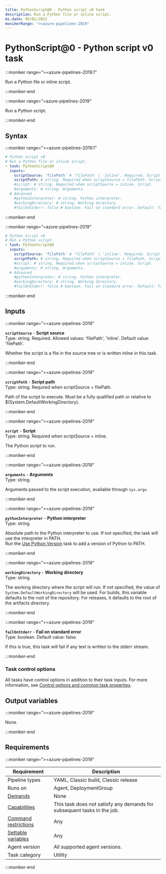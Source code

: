 ```yaml
---
title: PythonScript@0 - Python script v0 task
description: Run a Python file or inline script.
ms.date: 09/01/2022
monikerRange: ">=azure-pipelines-2019"
---
```


# PythonScript@0 - Python script v0 task

<!-- :::description::: -->
:::moniker range=">=azure-pipelines-2019.1"

<!-- :::editable-content name="description"::: -->
Run a Python file or inline script.
<!-- :::editable-content-end::: -->

:::moniker-end

:::moniker range="=azure-pipelines-2019"

<!-- :::editable-content name="description"::: -->
Run a Python script.
<!-- :::editable-content-end::: -->

:::moniker-end
<!-- :::description-end::: -->

<!-- :::syntax::: -->
## Syntax

:::moniker range=">=azure-pipelines-2019.1"

```yaml
# Python script v0
# Run a Python file or inline script.
- task: PythonScript@0
  inputs:
    scriptSource: 'filePath' # 'filePath' | 'inline'. Required. Script source. Default: 'filePath'.
    scriptPath: # string. Required when scriptSource = filePath. Script path. 
    #script: # string. Required when scriptSource = inline. Script. 
    #arguments: # string. Arguments. 
  # Advanced
    #pythonInterpreter: # string. Python interpreter. 
    #workingDirectory: # string. Working directory. 
    #failOnStderr: false # boolean. Fail on standard error. Default: false.
```

:::moniker-end

:::moniker range="=azure-pipelines-2019"

```yaml
# Python Script v0
# Run a Python script.
- task: PythonScript@0
  inputs:
    scriptSource: 'filePath' # 'filePath' | 'inline'. Required. Script source. Default: 'filePath'.
    scriptPath: # string. Required when scriptSource = filePath. Script path. 
    #script: # string. Required when scriptSource = inline. Script. 
    #arguments: # string. Arguments. 
  # Advanced
    #pythonInterpreter: # string. Python interpreter. 
    #workingDirectory: # string. Working directory. 
    #failOnStderr: false # boolean. Fail on standard error. Default: false.
```

:::moniker-end
<!-- :::syntax-end::: -->

<!-- :::inputs::: -->
## Inputs

<!-- :::item name="scriptSource"::: -->
:::moniker range=">=azure-pipelines-2019"

**`scriptSource`** - **Script source**<br>
Type: string. Required. Allowed values: 'filePath', 'inline'. Default value: 'filePath'.<br>
<!-- :::editable-content name="helpMarkDown"::: -->
Whether the script is a file in the source tree or is written inline in this task.
<!-- :::editable-content-end::: -->

:::moniker-end
<!-- :::item-end::: -->
<!-- :::item name="scriptPath"::: -->
:::moniker range=">=azure-pipelines-2019"

**`scriptPath`** - **Script path**<br>
Type: string. Required when scriptSource = filePath.<br>
<!-- :::editable-content name="helpMarkDown"::: -->
Path of the script to execute. Must be a fully qualified path or relative to $(System.DefaultWorkingDirectory).
<!-- :::editable-content-end::: -->

:::moniker-end
<!-- :::item-end::: -->
<!-- :::item name="script"::: -->
:::moniker range=">=azure-pipelines-2019"

**`script`** - **Script**<br>
Type: string. Required when scriptSource = inline.<br>
<!-- :::editable-content name="helpMarkDown"::: -->
The Python script to run.
<!-- :::editable-content-end::: -->

:::moniker-end
<!-- :::item-end::: -->
<!-- :::item name="arguments"::: -->
:::moniker range=">=azure-pipelines-2019"

**`arguments`** - **Arguments**<br>
Type: string.<br>
<!-- :::editable-content name="helpMarkDown"::: -->
Arguments passed to the script execution, available through `sys.argv`.
<!-- :::editable-content-end::: -->

:::moniker-end
<!-- :::item-end::: -->
<!-- :::item name="pythonInterpreter"::: -->
:::moniker range=">=azure-pipelines-2019"

**`pythonInterpreter`** - **Python interpreter**<br>
Type: string.<br>
<!-- :::editable-content name="helpMarkDown"::: -->
Absolute path to the Python interpreter to use. If not specified, the task will use the interpreter in PATH.<br /> Run the [Use Python Version](https://go.microsoft.com/fwlink/?linkid=871498) task to add a version of Python to PATH.
<!-- :::editable-content-end::: -->

:::moniker-end
<!-- :::item-end::: -->
<!-- :::item name="workingDirectory"::: -->
:::moniker range=">=azure-pipelines-2019"

**`workingDirectory`** - **Working directory**<br>
Type: string.<br>
<!-- :::editable-content name="helpMarkDown"::: -->
The working directory where the script will run. If not specified, the value of `System.DefaultWorkingDirectory` will be used. For builds, this variable defaults to the root of the repository. For releases, it defaults to the root of the artifacts directory.
<!-- :::editable-content-end::: -->

:::moniker-end
<!-- :::item-end::: -->
<!-- :::item name="failOnStderr"::: -->
:::moniker range=">=azure-pipelines-2019"

**`failOnStderr`** - **Fail on standard error**<br>
Type: boolean. Default value: false.<br>
<!-- :::editable-content name="helpMarkDown"::: -->
If this is true, this task will fail if any text is written to the stderr stream.
<!-- :::editable-content-end::: -->

:::moniker-end
<!-- :::item-end::: -->

### Task control options

All tasks have control options in addition to their task inputs. For more information, see [Control options and common task properties](/azure/devops/pipelines/yaml-schema/steps-task#common-task-properties).
<!-- :::inputs-end::: -->

<!-- :::outputVariables::: -->
## Output variables

:::moniker range=">=azure-pipelines-2019"

None.

:::moniker-end
<!-- :::outputVariables-end::: -->

<!-- :::remarks::: -->
<!-- :::editable-content name="remarks"::: -->
<!-- :::editable-content-end::: -->
<!-- :::remarks-end::: -->

<!-- :::examples::: -->
<!-- :::editable-content name="examples"::: -->
<!-- :::editable-content-end::: -->
<!-- :::examples-end::: -->

<!-- :::properties::: -->
## Requirements

:::moniker range=">=azure-pipelines-2019"

| Requirement | Description |
|-------------|-------------|
| Pipeline types | YAML, Classic build, Classic release |
| Runs on | Agent, DeploymentGroup |
| [Demands](/azure/devops/pipelines/process/demands) | None |
| [Capabilities](/azure/devops/pipelines/agents/agents#capabilities) | This task does not satisfy any demands for subsequent tasks in the job. |
| [Command restrictions](/azure/devops/pipelines/security/templates#agent-logging-command-restrictions) | Any |
| [Settable variables](/azure/devops/pipelines/security/templates#agent-logging-command-restrictions) | Any |
| Agent version | All supported agent versions. |
| Task category | Utility |

:::moniker-end
<!-- :::properties-end::: -->

<!-- :::see-also::: -->
<!-- :::editable-content name="seeAlso"::: -->
<!-- :::editable-content-end::: -->
<!-- :::see-also-end::: -->
